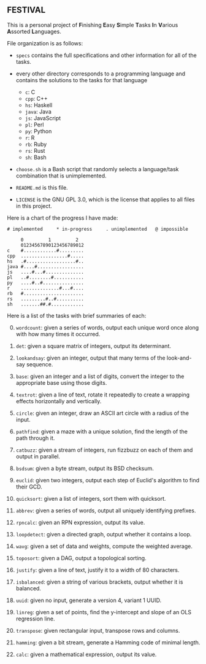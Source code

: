 ## FESTIVAL

This is a personal project of **F**inishing **E**asy **S**imple **T**asks
**I**n **V**arious **A**ssorted **L**anguages.

File organization is as follows:

* `specs` contains the full specifications and other information for all of the
  tasks.

* every other directory corresponds to a programming language and contains the
  solutions to the tasks for that language

    * `c`: C
    * `cpp`: C++
    * `hs`: Haskell
    * `java`: Java
    * `js`: JavaScript
    * `pl`: Perl
    * `py`: Python
    * `r`: R
    * `rb`: Ruby
    * `rs`: Rust
    * `sh`: Bash

* `choose.sh` is a Bash script that randomly selects a language/task
  combination that is unimplemented.

* `README.md` is this file.

* `LICENSE` is the GNU GPL 3.0, which is the license that applies to all files
  in this project.

Here is a chart of the progress I have made:

<!-- PROGRESS_START -->
    # implemented     * in-progress     . unimplemented   @ impossible

         0         1         2
         01234567890123456789012
    c    #............#.........
    cpp  .................#.....
    hs   .#..................#..
    java #....#.................
    js   ....#...#..............
    pl   ..#........#...........
    py   ....#..#...............
    r    ..............#...#....
    rb   #......................
    rs   .........#..#..........
    sh   .......##.#............
<!-- PROGRESS_END -->

Here is a list of the tasks with brief summaries of each:

0. `wordcount`: given a series of words, output each unique word once along
   with how many times it occurred.

1. `det`: given a square matrix of integers, output its determinant.

2. `lookandsay`: given an integer, output that many terms of the look-and-say
   sequence.

3. `base`: given an integer and a list of digits, convert the integer to the
   appropriate base using those digits.

4. `textrot`: given a line of text, rotate it repeatedly to create a wrapping
   effects horizontally and vertically.

5. `circle`: given an integer, draw an ASCII art circle with a radius of the
   input.

6. `pathfind`: given a maze with a unique solution, find the length of the path
   through it.

7. `catbuzz`: given a stream of integers, run fizzbuzz on each of them and
   output in parallel.

8. `bsdsum`: given a byte stream, output its BSD checksum.

9. `euclid`: given two integers, output each step of Euclid's algorithm to find
   their GCD.

10. `quicksort`: given a list of integers, sort them with quicksort.

11. `abbrev`: given a series of words, output all uniquely identifying
    prefixes.

12. `rpncalc`: given an RPN expression, output its value.

13. `loopdetect`: given a directed graph, output whether it contains a loop.

14. `wavg`: given a set of data and weights, compute the weighted average.

15. `toposort`: given a DAG, output a topological sorting.

16. `justify`: given a line of text, justify it to a width of 80 characters.

17. `isbalanced`: given a string of various brackets, output whether it is
    balanced.

18. `uuid`: given no input, generate a version 4, variant 1 UUID.

19. `linreg`: given a set of points, find the y-intercept and slope of an OLS
    regression line.

20. `transpose`: given rectangular input, transpose rows and columns.

21. `hamming`: given a bit stream, generate a Hamming code of minimal length.

22. `calc`: given a mathematical expression, output its value.
